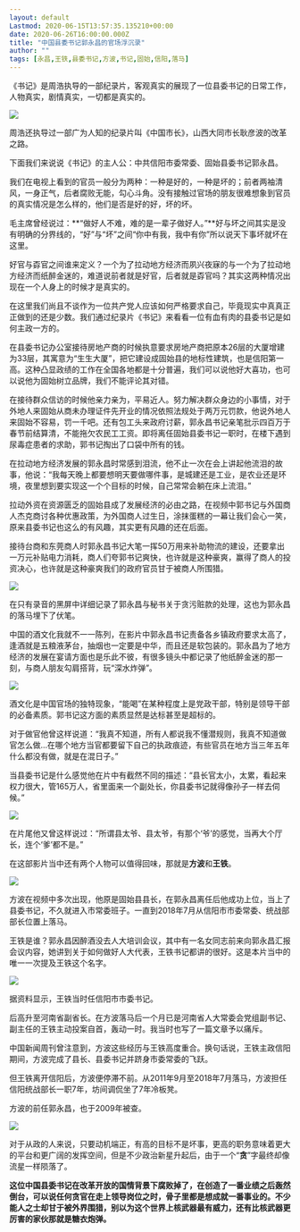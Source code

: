 ```yaml
---
layout: default
Lastmod: 2020-06-15T13:57:35.135210+00:00
date: 2020-06-26T16:00:00.000Z
title: "中国县委书记郭永昌的官场浮沉录"
author: ""
tags: [永昌,王铁,县委书记,方波,书记,固始,信阳,落马]
---
```


《书记》是周浩执导的一部纪录片，客观真实的展现了一位县委书记的日常工作，人物真实，剧情真实，一切都是真实的。  

![](https://images.weserv.nl/?url=https%3A//pic3.zhimg.com/v2-5a76cfc4d4dac6008bdcc15686cac3ce_b.jpg)

周浩还执导过一部广为人知的纪录片叫《中国市长》，山西大同市长耿彦波的改革之路。

下面我们来说说《书记》的主人公：中共信阳市委常委、固始县委书记郭永昌。

我们在电视上看到的官员一般分为两种：一种是好的，一种是坏的；前者两袖清风，一身正气，后者腐败无能，勾心斗角。没有接触过官场的朋友很难想象到官员的真实情况是怎么样的，他们是否是好的好，坏的坏。

毛主席曾经说过：**“做好人不难，难的是一辈子做好人。”**好与坏之间其实是没有明确的分界线的，“好”与“坏”之间“你中有我，我中有你”所以说天下事坏就坏在这里。

好官与孬官之间谁来定义？一个为了拉动地方经济而夙兴夜寐的与一个为了拉动地方经济而纸醉金迷的，难道说前者就是好官，后者就是孬官吗？其实这两种情况出现在一个人身上的时候才是真实的。

在这里我们尚且不谈作为一位共产党人应该如何严格要求自己，毕竟现实中真真正正做到的还是少数。我们通过纪录片《书记》来看看一位有血有肉的县委书记是如何主政一方的。

在县委书记办公室接待房地产商的时候执意要求房地产商把原本26层的大厦增建为33层，其寓意为“生生大厦”，把它建设成固始县的地标性建筑，也是信阳第一高。这种凸显政绩的工作在全国各地都是十分普遍，我们可以说他好大喜功，也可以说他为固始树立品牌，我们不能评论其对错。

在接待群众信访的时候他亲力亲为，平易近人。努力解决群众身边的小事情，对于外地人来固始从商未办理证件先开业的情况依照法规处于两万元罚款，他说外地人来固始不容易，罚一千吧。还有包工头来政府讨薪，郭永昌书记亲笔批示四百万于春节前结算清，不能拖欠农民工工资。即将离任固始县委书记一职时，在楼下遇到尿毒症患者的求助，郭书记掏出了口袋中所有的钱。

在拉动地方经济发展的郭永昌时常感到泪流，他不止一次在会上讲起他流泪的故事，他说：“我每天晚上都要想明天要做哪件事，是城建还是工业，是农业还是环境，夜里想到要实现这一个个目标的时候，自己常常会躺在床上流泪。”

拉动外资在资源匮乏的固始县成了发展经济的必由之路，在视频中郭书记与外国商人杰克商讨各种优惠政策，为外国商人过生日，涂抹蛋糕的一幕让我们会心一笑，原来县委书记也这么的有风趣，其实更有风趣的还在后面。

接待台商和东莞商人时郭永昌书记大笔一挥50万用来补助物流的建设，还要拿出一万元补贴电力消耗，商人们夸郭书记爽快，也许就是这种豪爽，赢得了商人的投资决心，也许就是这种豪爽我们的政府官员甘于被商人所围猎。

![](https://images.weserv.nl/?url=https%3A//pic3.zhimg.com/v2-ce1a2a0b63f96908866e07ec32543556_b.jpg)

在只有录音的黑屏中详细记录了郭永昌与秘书关于贪污赃款的处理，这也为郭永昌的落马埋下了伏笔。

中国的酒文化我就不一一陈列，在影片中郭永昌书记责备各乡镇政府要求太高了，逢酒就是五粮液茅台，抽烟也一定要是中华，而且还是软包装的。郭永昌为了地方经济的发展在宴请方面也是乐此不彼，有很多镜头中都记录了他纸醉金迷的那一刻，与商人朋友勾肩搭背，玩“深水炸弹”。

![](https://images.weserv.nl/?url=https%3A//pic2.zhimg.com/v2-e8aa23151421e2847ed83ce6959cf631_b.jpg)

酒文化是中国官场的独特现象，“能喝”在某种程度上是党政干部，特别是领导干部的必备素质。郭书记这方面的素质显然是达标甚至是超标的。

对于做官他曾这样说道：“我真不知道，所有人都说我不懂潜规则，我真不知道做官怎么做...在哪个地方当官都要留下自己的执政痕迹，有些官员在地方当三年五年什么都没有做，就是在混日子。”

当县委书记是什么感觉他在片中有截然不同的描述：“县长官太小，太累，看起来权力很大，管165万人，省里面来一个副处长，你县委书记就得像孙子一样去伺候。”

![](https://images.weserv.nl/?url=https%3A//pic1.zhimg.com/v2-62f92b7a523182b19a2349224f2e1f94_b.jpg)

在片尾他又曾这样说过：“所谓县太爷、县太爷，有那个‘爷’的感觉，当再大个厅长，连个‘爹’都不是。”

在这部影片当中还有两个人物可以值得回味，那就是**方波**和**王铁**。

![](https://images.weserv.nl/?url=https%3A//pic1.zhimg.com/v2-7465d8195ecfc1d4faccc5ba80863410_b.jpg)

方波在视频中多次出现，他原是固始县县长，在郭永昌离任后他成功上位，当上了县委书记，不久就进入市常委班子。一直到2018年7月从信阳市市委常委、统战部部长位置上落马。

王铁是谁？郭永昌因醉酒没去人大培训会议，其中有一名女同志前来向郭永昌汇报会议内容，她讲到关于如何做好人大代表，王铁书记都讲的很好。这是本片当中的唯一一次提及王铁这个名字。

![](https://images.weserv.nl/?url=https%3A//pic1.zhimg.com/v2-58c8f41835fae7b1a25d9b04a6dd5a18_b.jpg)

据资料显示，王铁当时任信阳市市委书记。

后高升至河南省副省长。在方波落马后一个月已是河南省人大常委会党组副书记、副主任的王铁主动投案自首，轰动一时。我当时也写了一篇文章予以痛斥。

中国新闻周刊曾注意到，方波这些经历与王铁高度重合。换句话说，王铁主政信阳期间，方波完成了县长、县委书记并跻身市委常委的飞跃。

但王铁离开信阳后，方波便停滞不前。从2011年9月至2018年7月落马，方波担任信阳统战部长一职7年，坊间调侃坐了7年冷板凳。

方波的前任郭永昌，也于2009年被查。

![](https://images.weserv.nl/?url=https%3A//pic1.zhimg.com/v2-7a30b51ec72d005c8deecea69e564d48_b.jpg)

对于从政的人来说，只要动机端正，有高的目标不是坏事，更高的职务意味着更大的平台和更广阔的发挥空间，但是不少政治新星升起后，由于一个“**贪**”字最终却像流星一样陨落了。

**这位中国县委书记在改革开放的国情背景下腐败掉了，在创造了一番业绩之后轰然倒台，可以说任何贪官在走上领导岗位之时，骨子里都是想成就一番事业的。不少能人之士却甘于被外界围猎，别以为这个世界上核武器最有威力，还有比核武器更厉害的家伙那就是糖衣炮弹。**

